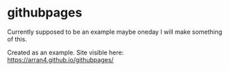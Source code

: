 # githubpages

Currently supposed to be an example maybe oneday I will make something of this.

Created as an example. Site visible here:
https://arran4.github.io/githubpages/

